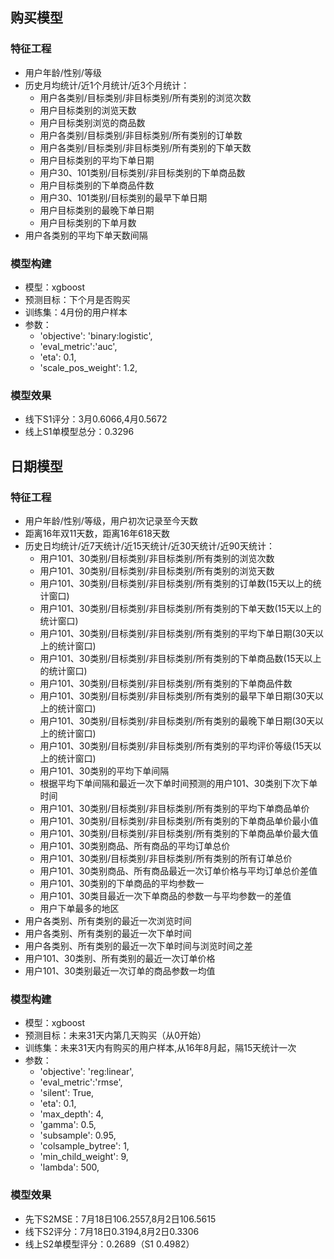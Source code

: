 ## 购买模型

### 特征工程

+ 用户年龄/性别/等级
+ 历史月均统计/近1个月统计/近3个月统计：
    + 用户各类别/目标类别/非目标类别/所有类别的浏览次数
    + 用户目标类别的浏览天数
    + 用户目标类别浏览的商品数
    + 用户各类别/目标类别/非目标类别/所有类别的订单数
    + 用户各类别/目标类别/非目标类别/所有类别的下单天数
    + 用户目标类别的平均下单日期
    + 用户30、101类别/目标类别/非目标类别的下单商品数
    + 用户目标类别的下单商品件数
    + 用户30、101类别/目标类别的最早下单日期
    + 用户目标类别的最晚下单日期
    + 用户目标类别的下单月数
+ 用户各类别的平均下单天数间隔

### 模型构建

+ 模型：xgboost
+ 预测目标：下个月是否购买
+ 训练集：4月份的用户样本
+ 参数：
    + 'objective': 'binary:logistic',
    + 'eval_metric':'auc',
    + 'eta': 0.1,
    + 'scale_pos_weight': 1.2,

### 模型效果

+ 线下S1评分：3月0.6066,4月0.5672
+ 线上S1单模型总分：0.3296


## 日期模型

### 特征工程

+ 用户年龄/性别/等级，用户初次记录至今天数
+ 距离16年双11天数，距离16年618天数
+ 历史日均统计/近7天统计/近15天统计/近30天统计/近90天统计：
    + 用户101、30类别/目标类别/非目标类别/所有类别的浏览次数
    + 用户101、30类别/目标类别/非目标类别/所有类别的浏览天数
    + 用户101、30类别/目标类别/非目标类别/所有类别的订单数(15天以上的统计窗口)
    + 用户101、30类别/目标类别/非目标类别/所有类别的下单天数(15天以上的统计窗口)
    + 用户101、30类别/目标类别/非目标类别/所有类别的平均下单日期(30天以上的统计窗口)
    + 用户101、30类别/目标类别/非目标类别/所有类别的下单商品数(15天以上的统计窗口)
    + 用户101、30类别/目标类别/非目标类别/所有类别的下单商品件数
    + 用户101、30类别/目标类别/非目标类别/所有类别的最早下单日期(30天以上的统计窗口)
    + 用户101、30类别/目标类别/非目标类别/所有类别的最晚下单日期(30天以上的统计窗口)
    + 用户101、30类别/目标类别/非目标类别/所有类别的平均评价等级(15天以上的统计窗口)
    + 用户101、30类别的平均下单间隔
    + 根据平均下单间隔和最近一次下单时间预测的用户101、30类别下次下单时间
    + 用户101、30类别/目标类别/非目标类别/所有类别的平均下单商品单价
    + 用户101、30类别/目标类别/非目标类别/所有类别的下单商品单价最小值
    + 用户101、30类别/目标类别/非目标类别/所有类别的下单商品单价最大值
    + 用户101、30类别商品、所有商品的平均订单总价
    + 用户101、30类别/目标类别/非目标类别/所有类别的所有订单总价
    + 用户101、30类别商品、所有商品最近一次订单价格与平均订单总价差值
    + 用户101、30类别的下单商品的平均参数一
    + 用户101、30类目最近一次下单商品的参数一与平均参数一的差值
    + 用户下单最多的地区
+ 用户各类别、所有类别的最近一次浏览时间
+ 用户各类别、所有类别的最近一次下单时间
+ 用户各类别、所有类别的最近一次下单时间与浏览时间之差
+ 用户101、30类别、所有类别的最近一次订单价格
+ 用户101、30类别最近一次订单的商品参数一均值

### 模型构建

+ 模型：xgboost
+ 预测目标：未来31天内第几天购买（从0开始）
+ 训练集：未来31天内有购买的用户样本,从16年8月起，隔15天统计一次
+ 参数：
    + 'objective': 'reg:linear',
    + 'eval_metric':'rmse',
    + 'silent': True,
    + 'eta': 0.1,
    + 'max_depth': 4,
    + 'gamma': 0.5,
    + 'subsample': 0.95,
    + 'colsample_bytree': 1,
    + 'min_child_weight': 9,
    + 'lambda': 500,

### 模型效果

+ 先下S2MSE：7月18日106.2557,8月2日106.5615
+ 线下S2评分：7月18日0.3194,8月2日0.3306
+ 线上S2单模型评分：0.2689（S1 0.4982）
